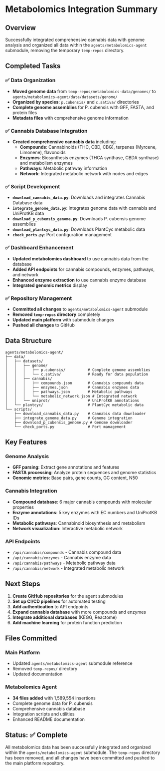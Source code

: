 # Metabolomics Integration Summary

## Overview
Successfully integrated comprehensive cannabis data with genome analysis and organized all data within the `agents/metabolomics-agent` submodule, removing the temporary `temp-repos` directory.

## Completed Tasks

### ✅ Data Organization
- **Moved genome data** from `temp-repos/metabolomics-data/genomes/` to `agents/metabolomics-agent/data/datasets/genome/`
- **Organized by species**: `p.cubensis/` and `c.sativa/` directories
- **Complete genome assemblies** for P. cubensis with GFF, FASTA, and protein files
- **Metadata files** with comprehensive genome information

### ✅ Cannabis Database Integration
- **Created comprehensive cannabis data** including:
  - **Compounds**: Cannabinoids (THC, CBD, CBG), terpenes (Myrcene, Limonene), flavonoids
  - **Enzymes**: Biosynthesis enzymes (THCA synthase, CBDA synthase) and metabolism enzymes
  - **Pathways**: Metabolic pathway information
  - **Network**: Integrated metabolic network with nodes and edges

### ✅ Script Development
- **`download_cannabis_data.py`**: Downloads and integrates Cannabis Database data
- **`integrate_genome_data.py`**: Integrates genome data with cannabis and UniProtKB data
- **`download_p_cubensis_genome.py`**: Downloads P. cubensis genome assemblies
- **`download_plantcyc_data.py`**: Downloads PlantCyc metabolic data
- **`check_ports.py`**: Port configuration management

### ✅ Dashboard Enhancement
- **Updated metabolomics dashboard** to use cannabis data from the database
- **Added API endpoints** for cannabis compounds, enzymes, pathways, and network
- **Enhanced enzyme extraction** to use cannabis enzyme database
- **Integrated genomic metrics** display

### ✅ Repository Management
- **Committed all changes** to `agents/metabolomics-agent` submodule
- **Removed `temp-repos` directory** completely
- **Updated main platform** with submodule changes
- **Pushed all changes** to GitHub

## Data Structure

```
agents/metabolomics-agent/
├── data/
│   ├── datasets/
│   │   ├── genome/
│   │   │   ├── p.cubensis/          # Complete genome assemblies
│   │   │   └── c.sativa/            # Ready for data population
│   │   ├── cannabis/
│   │   │   ├── compounds.json       # Cannabis compounds data
│   │   │   ├── enzymes.json         # Cannabis enzymes data
│   │   │   ├── pathways.json        # Metabolic pathways
│   │   │   └── metabolic_network.json # Integrated network
│   │   └── uniprot/                 # UniProtKB annotations
│   └── plantcyc/                    # PlantCyc metabolic data
└── scripts/
    ├── download_cannabis_data.py    # Cannabis data downloader
    ├── integrate_genome_data.py     # Genome integration
    ├── download_p_cubensis_genome.py # Genome downloader
    └── check_ports.py               # Port management
```

## Key Features

### Genome Analysis
- **GFF parsing**: Extract gene annotations and features
- **FASTA processing**: Analyze protein sequences and genome statistics
- **Genomic metrics**: Base pairs, gene counts, GC content, N50

### Cannabis Integration
- **Compound database**: 6 major cannabis compounds with molecular properties
- **Enzyme annotations**: 5 key enzymes with EC numbers and UniProtKB IDs
- **Metabolic pathways**: Cannabinoid biosynthesis and metabolism
- **Network visualization**: Interactive metabolic network

### API Endpoints
- `/api/cannabis/compounds` - Cannabis compound data
- `/api/cannabis/enzymes` - Cannabis enzyme data
- `/api/cannabis/pathways` - Metabolic pathway data
- `/api/cannabis/network` - Integrated metabolic network

## Next Steps

1. **Create GitHub repositories** for the agent submodules
2. **Set up CI/CD pipelines** for automated testing
3. **Add authentication** to API endpoints
4. **Expand cannabis database** with more compounds and enzymes
5. **Integrate additional databases** (KEGG, Reactome)
6. **Add machine learning** for protein function prediction

## Files Committed

### Main Platform
- Updated `agents/metabolomics-agent` submodule reference
- Removed `temp-repos/` directory
- Updated documentation

### Metabolomics Agent
- **34 files added** with 1,589,554 insertions
- Complete genome data for P. cubensis
- Comprehensive cannabis database
- Integration scripts and utilities
- Enhanced README documentation

## Status: ✅ Complete

All metabolomics data has been successfully integrated and organized within the `agents/metabolomics-agent` submodule. The `temp-repos` directory has been removed, and all changes have been committed and pushed to the main platform repository. 